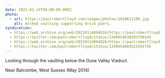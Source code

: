 ```yaml
---
date: 2021-01-14T08:00:00.000Z
photo:
  - url: https://paulrobertlloyd.com/images/photos/1610611200.jpg
    alt: Arched vaulting supporting brick piers.
syndication:
  - https://web.archive.org/web/20210114094816/https://paulrobertlloyd.com/photos/1610611200/
  - https://twitter.com/paulrobertlloyd/status/1349654638593798144
  - https://web.archive.org/web/20210114094826/https://paulrobertlloyd.com/photos/1610611200/
  - https://twitter.com/paulrobertlloyd/status/1349654669522591745
---
```

Looking through the vaulting below the Ouse Valley Viaduct.

Near Balcombe, West Sussex (May 2014)

